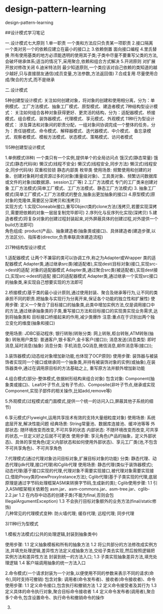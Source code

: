 # design-pattern-learning
design-pattern-learning

##设计模式学习笔记

一.设计模式七大原则
1.单一职责 一个类和方法应只负责某一项职责
2.接口隔离 一个类对另一个的依赖应建立在最小的接口上
3.依赖倒置 面向接口编程
4.里氏替换 所有使用基类的地方必须能透明的使用其子类;子类中尽量不要重写父类的方法,会破坏继承体系;适当的情况下,采用聚合,依赖和组合方式解决
5.开闭原则 对扩展开放对修改关闭
6.迪米特法则 最少知道原则,一个类应该对自己依赖的类知道的越少越好,只与直接朋友通信(成员变量,方法参数,方法返回值)
7.合成复用 尽量使用合成/聚合的方式,而不是继承


二.设计模式

5种创建型设计模式:   关注如何创建对象，将对象的创建和使用相分离，分为：单例模式、工厂方法模式、抽象工厂模式、原型模式、建造者模式
7种结构型设计模式：  关注如何组合各种对象获得更好、更灵活的结构，分为：适配器模式、桥接模式、组合模式、装饰器模式、代理模式、享元模式、外观模式
11种行为型设计模式： 涉及算法和对象间的职责分配，一组对象间协调完成一个整体的任务，分为：责任链模式、命令模式、解释器模式、迭代器模式、中介模式、
                    备忘录模式、观察者模式、模板方法模式、状态模式、策略模式、访问者模式
                    
1)5种创建型设计模式        
            
1.单例模式(8种) 一个类只有一个实例,提供单个的全局访问点
  饿汉式(静态常量)
  饿汉式(静态代码块)
  懒汉式(线程不安全)
  懒汉式(线程安全,同步方法)
  懒汉式(线程安全,同步代码块)
  双重校验锁
  静态内部类
  枚举类
  使用场景: 频繁使用和创建的对象、创建对象耗时或资源过多的对象(重量级对象)、工具类对象、频繁访问数据库或文件的对象(如数据源、session工厂等)
2.工厂方法模式 专门的工厂类来创建对象
  工厂方法模式(简单工厂模式、工厂方法模式、静态工厂方法模式)
3. 抽象工厂模式(简单工厂模式+工厂方法模式的整合,抽象出更加抽象的接口)
4.原型模式(原对象的克隆体,需要区分深拷贝和浅拷贝)  
  实现方式: 1.实现Cloneable接口,重写Object类的clone方法(浅拷贝,若要实现深拷贝,需要把依赖的对象一层层复制完毕即可)
           2.序列化与反序列化实现(深拷贝)
5.建造者模式(将复杂对象的创建过程封装起来,对外屏蔽具体的创建过程,对外提供一个build方法即可)   
  角色组成: product(产品)、抽象建造者(抽象类或接口)、具体建造者(建造步骤,以方法区分)、指挥者(director,负责串联具体建造流程)
  
  
2)7种结构型设计模式

1.适配器模式 让两个不兼容的类可以协调工作,称之为Adapter或Wrapper
  类的适配器模式 Adapter类,通过继承src类(被适配者),实现dest(目标对象)接口,实现src->dest的适配
  对象的适配器模式 Adapter类,通过聚合src类(被适配者),实现dest接口,实现src->dest的适配
  接口的适配器模式 Adapter类,通过继承一个实现src接口的抽象类,来实现自己想要实现的方法即可

2.桥接模式(基于类的最小设计原则,通过使用封装、聚合及继承等行为,让不同的类承担不同的职责.把抽象与实现行为分离开来,保证各个功能的独立性和扩展性)
  使用步骤: 定义一个聚合了目标接口的抽象类,此类中增加实例方法,仅是调用接口中的方法,通过继承抽象类的子类,重写接口方法和目标接口的实现类实现业务需求,达到将抽象类和
  目标接口桥接起来的作用,减少类爆炸
  注意:重点在于识别出两个独立变化的维度(抽象和接口)
  
  使用场景: 
    JDBC驱动程序; 
    银行转账(转账分类: 网上转账,柜台转账,ATM转账(抽象) 转账用户类型: 普通客户,银卡客户,金卡客户(接口));
    消息发送(消息类型: 即时消息,延时消息(抽象) 消息分类: 手机消息,QQ消息,微信消息,邮件消息等(接口));
    
3.装饰器模式(动态给对象增加新功能,也体现了OCP原则)
  使用步骤: 装饰器与被装饰者实现同一个接口或继承同一个抽象类,并持有被装饰对象的实例(或抽象),在装饰器类中,通过在调用原目标的方法基础之上,
  重写原方法并额外增加新功能
  
4.组合模式(部分-整体模式,依据树形结构来组合对象)
  包含对象: Component(抽象类或接口)、Leaf(叶子节点,没有子节点)、Composite(非叶子节点,继承或实现Component,实现子部件的相关操作,比如add,remove等)
  
5.外观模式(过程模式或门面模式,提供一个统一的访问入口,屏蔽其他子系统的细节)  

6.享元模式(Flyweight,运用共享技术有效的支持大量细粒度对象)
  使用场景: 系统底层开发,解决性能问题
  经典场景: String常量池、数据库连接池、缓冲池等等
  外部状态: 随环境改变而改变,不可共享的状态
  内部状态: 不随环境改变而改变,可共享的状态,一旦定义好之后就不可更改
  使用步骤: 享元角色(产品的抽象，定义外部状态)、具体的享觉角色(定义内部状态和如何使用外部状态)、享元工厂类(池,不包含不可共享角色)、不可共享角色

7.代理模式(通过代理对象访问目标对象,扩展目标对象的功能)
  分类: 静态代理、动态代理(jdk代理,接口代理)和Cglib代理
  使用场景: 静态代理(类似于装饰器模式);
           动态代理(基于接口实现的代理,代理对象不需要实现接口,被代理对象需要实现接口,借助Proxy类的newProxyInstance方法);
           Cglib代理(基于子类实现的代理,底层原理是通过字节码处理框架ASM来转换字节码,生成新的类);
  Cglib使用步骤: 1.1 引入ASM框架相关依赖包 asm.jar、asm-commons.jar、asm-tree.jar、cglib-2.2.jar
                1.2 在内存中动态的创建子类(不能为final,否则会包IllegalArgumentException)
                1.3 不会执行目标对象额外的业务方法(final/static修饰)  
  几种常见的代理模式变种: 防火墙代理; 缓存代理; 远程代理; 同步代理                    

3)11种行为型模式

1.模板方法模式(公共的处理逻辑,封装到抽象类中)
    
  使用步骤: 1.1 定义抽象模板和所有的抽象方法
           1.2 将公共部分的方法修改成实例方法,并填充处理逻辑,差异性方法定义成抽象方法,交给子类去实现,然后按照逻辑把实例方法和差异性方法
           封装到统一的方法入口;
           1.3 子类实现抽象差异方法,填充处理逻辑
           1.4 客户端调用抽象的统一方法入口
           
2.命令模式(一个请求封装为一个对象,以便使用不同的参数来表示不同的请求(命令),同时支持可撤销)
  包含对象: 调用者(命令发布者)、接收者(命令接收者)、命令
  使用步骤: 1.1 定义命令接口,包含执行和撤销方法
           1.2 定义命令接受者及其行为
           1.3 定义具体的命令执行对象,聚合目标命令接收者
           1.4 定义命令发布者(调用者),聚合多个命令,包含设置命令、执行命令和撤销命令的操作
           
           
3.           









   